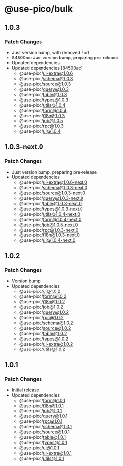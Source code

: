 # @use-pico/bulk

## 1.0.3

### Patch Changes

- Just version bump, with removed Zod
- 84500ac: Just version bump, preparing pre-release
- Updated dependencies
- Updated dependencies [84500ac]
    - @use-pico/ui-extra@1.0.6
    - @use-pico/schema@1.0.3
    - @use-pico/source@1.0.3
    - @use-pico/query@1.0.3
    - @use-pico/table@1.0.3
    - @use-pico/types@1.0.3
    - @use-pico/utils@1.0.4
    - @use-pico/form@1.0.4
    - @use-pico/i18n@1.0.3
    - @use-pico/job@1.0.5
    - @use-pico/rpc@1.0.3
    - @use-pico/ui@1.0.4

## 1.0.3-next.0

### Patch Changes

- Just version bump, preparing pre-release
- Updated dependencies
    - @use-pico/ui-extra@1.0.6-next.0
    - @use-pico/schema@1.0.3-next.0
    - @use-pico/source@1.0.3-next.0
    - @use-pico/query@1.0.3-next.0
    - @use-pico/table@1.0.3-next.0
    - @use-pico/types@1.0.3-next.0
    - @use-pico/utils@1.0.4-next.0
    - @use-pico/form@1.0.4-next.0
    - @use-pico/job@1.0.5-next.0
    - @use-pico/rpc@1.0.3-next.0
    - @use-pico/i18n@1.0.3-next.0
    - @use-pico/ui@1.0.4-next.0

## 1.0.2

### Patch Changes

- Version bump
- Updated dependencies
    - @use-pico/ui@1.0.2
    - @use-pico/form@1.0.2
    - @use-pico/i18n@1.0.2
    - @use-pico/job@1.0.2
    - @use-pico/query@1.0.2
    - @use-pico/rpc@1.0.2
    - @use-pico/schema@1.0.2
    - @use-pico/source@1.0.2
    - @use-pico/table@1.0.2
    - @use-pico/types@1.0.2
    - @use-pico/ui-extra@1.0.2
    - @use-pico/utils@1.0.2

## 1.0.1

### Patch Changes

- Initial release
- Updated dependencies
    - @use-pico/form@1.0.1
    - @use-pico/i18n@1.0.1
    - @use-pico/job@1.0.1
    - @use-pico/query@1.0.1
    - @use-pico/rpc@1.0.1
    - @use-pico/schema@1.0.1
    - @use-pico/source@1.0.1
    - @use-pico/table@1.0.1
    - @use-pico/types@1.0.1
    - @use-pico/ui@1.0.1
    - @use-pico/ui-extra@1.0.1
    - @use-pico/utils@1.0.1
